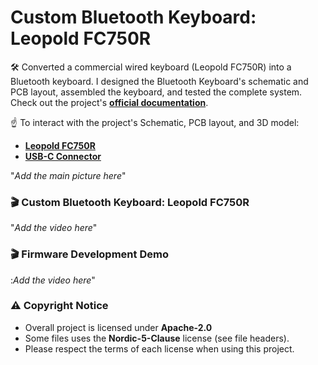 # Custom Bluetooth Keyboard: Leopold FC750R

🛠️ Converted a commercial wired keyboard (Leopold FC750R) into a Bluetooth keyboard. I designed the Bluetooth Keyboard's schematic and PCB layout, assembled the keyboard, and tested the complete system. Check out the project's <a href="https://docs.google.com/document/d/1T1kuHEfLhl1W9Vp5NQ1bjV8UXPvdlBXKJn0wyxQ07zg/edit?usp=sharing" target="_blank">**official documentation**</a>.

☝️ To interact with the project's Schematic, PCB layout, and 3D model: 
- <a href="https://personal-viewer.365.altium.com/client/index.html?feature=embed&source=85A6DA05-4A21-4D8C-ACF3-C134DFF70774&activeView=3D">**Leopold FC750R**</a> 
- <a href="https://personal-viewer.365.altium.com/client/index.html?feature=embed&source=235BD5DE-8155-44AA-9E0C-20B4551AB35A&activeView=3D">**USB-C Connector**</a>  

"*Add the main picture here*"

### 🎬 Custom Bluetooth Keyboard: Leopold FC750R 

"*Add the video here*"

### 🎬 Firmware Development Demo 

:*Add the video here*"

### ⚠️ Copyright Notice

- Overall project is licensed under **Apache-2.0**
- Some files uses the **Nordic-5-Clause** license (see file headers).
- Please respect the terms of each license when using this project.

